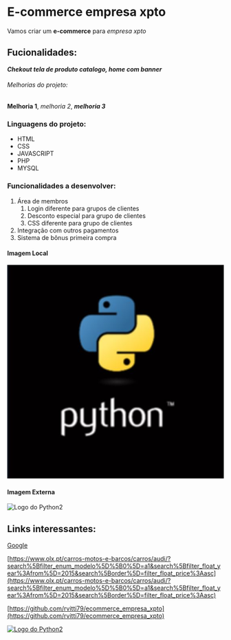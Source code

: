 # E-commerce empresa xpto

Vamos criar um **e-commerce** para *empresa xpto*


## Fucionalidades:

**_Chekout tela de produto catalogo, home com banner_**

###### Melhorias do projeto:

__Melhoria 1__,  _melhoria 2_, __*melhoria 3*__

### Linguagens do projeto:

* HTML
* CSS
* JAVASCRIPT
* PHP
* MYSQL

 ### Funcionalidades a desenvolver:

 1. Área de membros
    1. Login diferente para grupos de clientes
    2. Desconto especial para grupo de clientes
    3. CSS diferente para grupo de clientes
 2. Integração com outros pagamentos
 3. Sistema de bônus primeira compra 

 #### Imagem Local
  ![Logo Python](img/py.JPG)


  #### Imagem Externa
  ![Logo do Python2](https://www.tshirtgeek.com.br/wp-content/uploads/2021/03/com001.jpg)

  
## Links interessantes:

[Google](https://www.google.com)

[https://www.olx.pt/carros-motos-e-barcos/carros/audi/?search%5Bfilter_enum_modelo%5D%5B0%5D=a1&search%5Bfilter_float_year%3Afrom%5D=2015&search%5Border%5D=filter_float_price%3Aasc](https://www.olx.pt/carros-motos-e-barcos/carros/audi/?search%5Bfilter_enum_modelo%5D%5B0%5D=a1&search%5Bfilter_float_year%3Afrom%5D=2015&search%5Border%5D=filter_float_price%3Aasc)

[https://github.com/rvitti79/ecommerce_empresa_xpto](https://github.com/rvitti79/ecommerce_empresa_xpto)

[![Logo do Python2](https://www.tshirtgeek.com.br/wp-content/uploads/2021/03/com001.jpg)](https://www.python.org/)



  